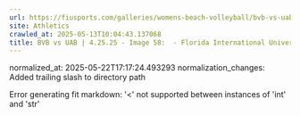 ```yaml
---
url: https://fiusports.com/galleries/womens-beach-volleyball/bvb-vs-uab-4-25-25/image-58/357/62857/
site: Athletics
crawled_at: 2025-05-13T10:04:43.137068
title: BVB vs UAB | 4.25.25 - Image 58:  - Florida International University
---
```

normalized_at: 2025-05-22T17:17:24.493293
normalization_changes: Added trailing slash to directory path

Error generating fit markdown: '<' not supported between instances of 'int' and 'str'